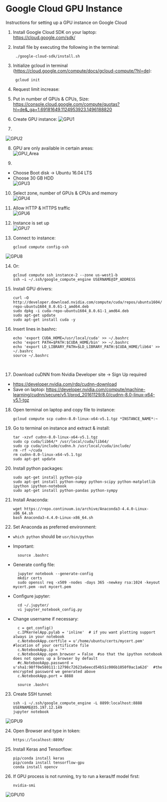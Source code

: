 # Google Cloud GPU Instance
Instructions for setting up a GPU instance on Google Cloud

1. Install Google Cloud SDK on your laptop:  
https://cloud.google.com/sdk/
2. Install file by executing the following in the terminal:  

		./google-cloud-sdk/install.sh  
	
3. Initialize gcloud in terminal (https://cloud.google.com/compute/docs/gcloud-compute/?hl=de):  

		gcloud init  

4. Request limit increase: 
5. Put in number of GPUs & CPUs, Size:  
https://console.cloud.google.com/compute/quotas?hl=de&_ga=1.69181649.1124953923.1496188820  

6. Create GPU instance:
![GPU1](images/GPU_1.png)  

7.  
![GPU2](images/GPU_2.png)  

8. GPU are only available in certain areas:  
![GPU_Area](images/GPU_area.png)  

9.  
- Choose Boot disk -> Ubuntu 16.04 LTS  
- Choose 30 GB HDD  
![GPU3](images/GPU_3.png)  

10. Select zone, number of GPUs & CPUs and memory  
![GPU4](images/GPU_4.png)  

11. Allow HTTP & HTTPS traffic  
![GPU6](images/GPU_6.png)  

12. Instance is set up  
![GPU7](images/GPU_7.png)  

13. Connect to instance:    

		gcloud compute config-ssh  

![GPU8](images/GPU_8.png)  

14. Or:  

		gcloud compute ssh instance-2 --zone us-west1-b
 		ssh –i ~/.ssh/google_compute_engine USERNAME@IP_ADDRESS  

15. Install GPU drivers: 

		curl –O http://developer.download.nvidia.com/compute/cuda/repos/ubuntu1604/x86_64/cuda-repo-ubuntu1604_8.0.61-1_amd64.deb  
		sudo dpkg -i cuda-repo-ubuntu1604_8.0.61-1_amd64.deb  
		sudo apt-get update  
		sudo apt-get install cuda -y  

16. Insert lines in bashrc:  
 
		echo 'export CUDA_HOME=/usr/local/cuda' >> ~/.bashrc  
		echo 'export PATH=$PATH:$CUDA_HOME/bin' >> ~/.bashrc  
		echo 'export LD_LIBRARY_PATH=$LD_LIBRARY_PATH:$CUDA_HOME/lib64' >> ~/.bashrc  
		source ~/.bashrc
 

17. Download cuDNN from Nvidia Developer site -> Sign Up required  
- https://developer.nvidia.com/rdp/cudnn-download  
- Save on laptop: https://developer.nvidia.com/compute/machine-learning/cudnn/secure/v5.1/prod_20161129/8.0/cudnn-8.0-linux-x64-v5.1-tgz  

18. Open terminal on laptop and copy file to instance:  
 
		gcloud compute scp cudnn-8.0-linux-x64-v5.1.tgz *INSTANCE_NAME*:~


19. Go to terminal on instance and extract & install:  
 
		tar -xzvf cudnn-8.0-linux-x64-v5.1.tgz  
		sudo cp cuda/lib64/* /usr/local/cuda/lib64/  
		sudo cp cuda/include/cudnn.h /usr/local/cuda/include/  
		rm -rf ~/cuda  
		rm cudnn-8.0-linux-x64-v5.1.tgz  
		sudo apt-get update   

20. Install python packages:  

		sudo apt-get install python-pip  
		sudo apt-get install python-numpy python-scipy python-matplotlib ipython ipython-notebook  
		sudo apt-get install python-pandas python-sympy 

21. Install Anaconda:  
 
		wget https://repo.continuum.io/archive/Anaconda3-4.4.0-Linux-x86_64.sh  
		bash Anaconda3-4.4.0-Linux-x86_64.sh   

22. Set Anaconda as preferred environment:  
- `which python` should be `usr/bin/python`  
- Important:  

		source .bashrc  
- Generate config file:  

		jupyter notebook --generate-config
		mkdir certs
		sudo openssl req -x509 -nodes -days 365 -newkey rsa:1024 -keyout mycert.pem -out mycert.pem  
		
- Configure jupyter:  

		cd ~/.jupyter/
		vi jupyter_notebook_config.py  
		
- Change username if necessary:  

		c = get_config()
		c.IPKernelApp.pylab = 'inline'  # if you want plotting support always in your notebook
		c.NotebookApp.certfile = u'/home/ubuntu/certs/mycert.pem' #location of your certificate file
		c.NotebookApp.ip = '*'
		c.NotebookApp.open_browser = False  #so that the ipython notebook does not opens up a browser by default
		#c.NotebookApp.password = u'sha1:98ff0e580111:12798c72623a6eecd54b51c006b1050f0ac1a62d'  #the encrypted password we generated above
		c.NotebookApp.port = 8888  
		
		source .bashrc
		
23. Create SSH tunnel:  

		ssh -i ~/.ssh/google_compute_engine -L 8899:localhost:8888 USERNAME@35.197.12.149
		jupyter notebook  
		
		
![GPU9](images/GPU_9.png)  

24. Open Browser and type in token:  

		https://localhost:8899/
		
25. Install Keras and Tensorflow:

		pip/conda install keras
		pip/conda install tensorflow-gpu
		conda install opencv
		
26. If GPU process is not running, try to run a keras/tf model first:  

		nvidia-smi  
		
![GPU10](images/GPU_10.png) 

		

		

		
		



